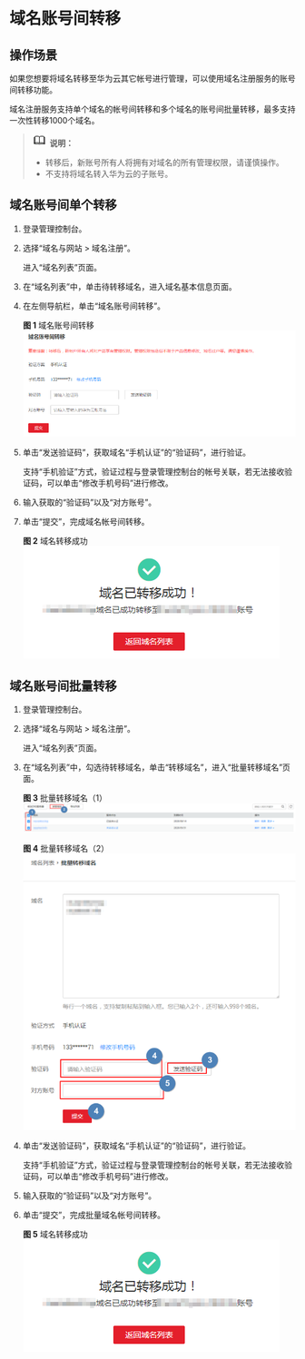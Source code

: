 # 域名账号间转移<a name="domain_ug_350005"></a>

## 操作场景<a name="zh-cn_topic_0212791736_section15667144811362"></a>

如果您想要将域名转移至华为云其它帐号进行管理，可以使用域名注册服务的账号间转移功能。

域名注册服务支持单个域名的帐号间转移和多个域名的账号间批量转移，最多支持一次性转移1000个域名。

>![](public_sys-resources/icon-note.gif) **说明：**   
>-   转移后，新账号所有人将拥有对域名的所有管理权限，请谨慎操作。  
>-   不支持将域名转入华为云的子账号。  

## 域名账号间单个转移<a name="zh-cn_topic_0212791736_section41951657143612"></a>

1.  登录管理控制台。
2.  选择“域名与网站 \> 域名注册”。

    进入“域名列表”页面。

3.  在“域名列表”中，单击待转移域名，进入域名基本信息页面。
4.  在左侧导航栏，单击“域名账号间转移”。

    **图 1**  域名账号间转移<a name="fig28141619155719"></a>  
    ![](figures/域名账号间转移.png "域名账号间转移")

5.  单击“发送验证码”，获取域名“手机认证”的“验证码”，进行验证。

    支持“手机验证”方式，验证过程与登录管理控制台的帐号关联，若无法接收验证码，可以单击“修改手机号码”进行修改。

6.  输入获取的“验证码”以及“对方账号”。
7.  单击“提交”，完成域名帐号间转移。

    **图 2**  域名转移成功<a name="fig14272202161114"></a>  
    ![](figures/域名转移成功.png "域名转移成功")


## 域名账号间批量转移<a name="section746173159"></a>

1.  登录管理控制台。
2.  选择“域名与网站 \> 域名注册”。

    进入“域名列表”页面。

3.  在“域名列表”中，勾选待转移域名，单击“转移域名”，进入“批量转移域名”页面。

    **图 3**  批量转移域名（1）<a name="fig11131153218176"></a>  
    ![](figures/批量转移域名（1）-10.png "批量转移域名（1）-10")

    **图 4**  批量转移域名（2）<a name="fig182921019112210"></a>  
    ![](figures/批量转移域名（2）-11.png "批量转移域名（2）-11")

4.  单击“发送验证码”，获取域名“手机认证”的“验证码”，进行验证。

    支持“手机验证”方式，验证过程与登录管理控制台的帐号关联，若无法接收验证码，可以单击“修改手机号码”进行修改。

5.  输入获取的“验证码”以及“对方账号”。
6.  单击“提交”，完成批量域名帐号间转移。

    **图 5**  域名转移成功<a name="fig1647137131514"></a>  
    ![](figures/域名转移成功-12.png "域名转移成功-12")


